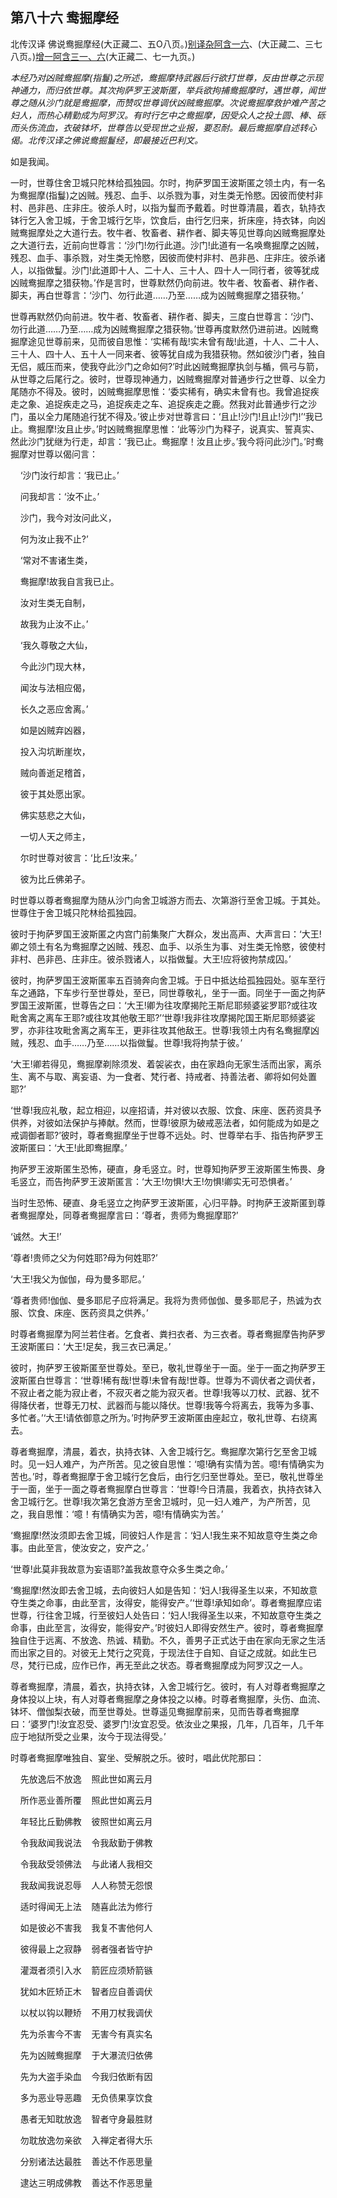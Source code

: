 ## 第八十六 鸯掘摩经

北传汉译 佛说鸯掘摩经(大正藏二、五O八页。)[别译杂阿含一六](https://github.com/gwsice/buddhism/blob/master/%E6%97%A9%E6%9C%9F/%E6%9D%82%E9%98%BF%E5%90%AB%E7%BB%8F/%E5%88%AB%E8%AF%91%E6%9D%82%E9%98%BF%E5%90%AB%E7%BB%8F/01.md#16)、(大正藏二、三七八页。)[增一阿含三一、六](https://github.com/gwsice/buddhism/blob/master/%E6%97%A9%E6%9C%9F/%E5%A2%9E%E4%B8%80%E9%98%BF%E5%90%AB%E7%BB%8F/31.md#6)(大正藏二、七一九页。)

*本经乃对凶贼鸯掘摩(指鬘)之所述，鸯掘摩持武器后行欲打世尊，反由世尊之示现神通力，而归依世尊。其次拘萨罗王波斯匿，举兵欲拘捕鸯掘摩时，遇世尊，闻世尊之随从沙门就是鸯掘摩，而赞叹世尊调伏凶贼鸯掘摩。次说鸯掘摩救护难产苦之妇人，而热心精勤成为阿罗汉。有时行乞中之鸯掘摩，因受众人之投土圆、棒、砾而头伤流血，衣破钵坏，世尊告以受现世之业报，要忍耐。最后鸯掘摩自述转心偈。北传汉译之佛说鸯掘鬘经，即最接近巴利文。*

如是我闻。

一时，世尊住舍卫城只陀林给孤独园。尔时，拘萨罗国王波斯匿之领土内，有一名为鸯掘摩(指鬘)之凶贼。残忍、血手、以杀戮为事，对生类无怜愍。因彼而使村非村、邑非邑、庄非庄。彼杀人时，以指为鬘而予戴着。时世尊清晨，着衣，轨持衣钵行乞入舍卫城，于舍卫城行乞毕，饮食后，由行乞归来，折床座，持衣钵，向凶贼鸯掘摩处之大道行去。牧牛者、牧畜者、耕作者、脚夫等见世尊向凶贼鸯掘摩处之大道行去，近前向世尊言：‘沙门!勿行此道。沙门!此道有一名唤鸯掘摩之凶贼，残忍、血手、事杀戮，对生类无怜愍，因彼而使村非村、邑非邑、庄非庄。彼杀诸人，以指做鬘。沙门!此道即十人、二十人、三十人、四十人一同行者，彼等犹成凶贼鸯掘摩之猎获物。’作是言时，世尊默然仍向前进。牧牛者、牧畜者、耕作者、脚夫，再白世尊言：‘沙门、勿行此道……乃至……成为凶贼鸯掘摩之猎获物。’

世尊再默然仍向前进。牧牛者、牧畜者、耕作者、脚夫，三度白世尊言：‘沙门、勿行此道……乃至……成为凶贼鸯掘摩之猎获物。’世尊再度默然仍进前进。凶贼鸯掘摩途见世尊前来，见而彼自思惟：‘实稀有哉!实未曾有哉!此道，十人、二十人、三十人、四十人、五十人一同来者、彼等犹自成为我猎获物。然如彼沙门者，独自无侣，威压而来，使我夺此沙门之命如何?’时此凶贼鸯掘摩执剑与楯，佩弓与箭，从世尊之后尾行之。彼时，世尊现神通力，凶贼鸯掘摩对普通步行之世尊、以全力尾随亦不得及。彼时，凶贼鸯掘摩思惟：‘委实稀有，确实未曾有也。我曾追捉疾走之象、追捉疾走之马，追捉疾走之车、追捉疾走之鹿。然我对此普通步行之沙门，虽以全力尾随追行犹不得及。’彼止步对世尊言曰：‘且止!沙门!且止!沙门!’‘我已止。鸯掘摩!汝且止步。’时凶贼鸯掘摩思惟：‘此等沙门为释子，说真实、誓真实、然此沙门犹继为行走，却言：‘我已止。鸯掘摩！汝且止步。’我今将问此沙门。’时鸯掘摩对世尊以偈问言：

&nbsp;&nbsp;&nbsp;&nbsp;‘沙门汝行却言：‘我已止。’

&nbsp;&nbsp;&nbsp;&nbsp;问我却言：‘汝不止。’

&nbsp;&nbsp;&nbsp;&nbsp;沙门，我今对汝问此义，

&nbsp;&nbsp;&nbsp;&nbsp;何为汝止我不止?’

&nbsp;&nbsp;&nbsp;&nbsp;‘常对不害诸生类，

&nbsp;&nbsp;&nbsp;&nbsp;鸯掘摩!故我自言我已止。

&nbsp;&nbsp;&nbsp;&nbsp;汝对生类无自制，

&nbsp;&nbsp;&nbsp;&nbsp;故我为止汝不止。’

&nbsp;&nbsp;&nbsp;&nbsp;‘我久尊敬之大仙，

&nbsp;&nbsp;&nbsp;&nbsp;今此沙门现大林，

&nbsp;&nbsp;&nbsp;&nbsp;闻汝与法相应偈，

&nbsp;&nbsp;&nbsp;&nbsp;长久之恶应舍离。’

&nbsp;&nbsp;&nbsp;&nbsp;如是凶贼弃凶器，

&nbsp;&nbsp;&nbsp;&nbsp;投入沟坑断崖坎，

&nbsp;&nbsp;&nbsp;&nbsp;贼向善逝足稽首，

&nbsp;&nbsp;&nbsp;&nbsp;彼于其处愿出家。

&nbsp;&nbsp;&nbsp;&nbsp;佛实慈悲之大仙，

&nbsp;&nbsp;&nbsp;&nbsp;一切人天之师主，

&nbsp;&nbsp;&nbsp;&nbsp;尔时世尊对彼言：‘比丘!汝来。’

&nbsp;&nbsp;&nbsp;&nbsp;彼为比丘佛弟子。

时世尊以尊者鸯掘摩为随从沙门向舍卫城游方而去、次第游行至舍卫城。于其处。世尊住于舍卫城只陀林给孤独园。

彼时于拘萨罗国王波斯匿之内宫门前集聚广大群众，发出高声、大声言曰：‘大王!卿之领土有名为鸯掘摩之凶贼、残忍、血手、以杀生为事、对生类无怜愍，彼使村非村、邑非邑、庄非庄。彼杀戮诸人，以指做鬘。大王!应将彼拘禁成囚。’

彼时，拘萨罗国王波斯匿率五百骑奔向舍卫城。于日中抵达给孤独园处。驱车至行车之通路，下车步行至世尊处，至已，同世尊敬礼，坐于一面。同坐于一面之拘萨罗国王波斯匿，世尊告之曰：‘大王!卿为往攻摩揭陀王斯尼耶频婆娑罗耶?或往攻毗舍离之离车王耶?或往攻其他敬王耶?’‘世尊!我非往攻摩揭陀国王斯尼耶频婆娑罗，亦非往攻毗舍离之离车王，更非往攻其他敌王。世尊!我领土内有名鸯掘摩凶贼，残忍、血手……乃至……以指做鬘。世尊!我将拘禁于彼。’

‘大王!卿若得见，鸯掘摩剃除须发、着袈裟衣，由在家趋向无家生活而出家，离杀生、离不与取、离妄语、为一食者、梵行者、持戒者、持善法者、卿将如何处置耶?’

‘世尊!我应礼敬，起立相迎，以座招请，并对彼以衣服、饮食、床座、医药资具予供养，对彼如法保护与捧献。然而，世尊!彼原为破戒恶法者，如何能成为如是之戒调御者耶?’彼时，尊者鸯掘摩坐于世尊不远处。时、世尊举右手、指告拘萨罗王波斯匿曰：‘大王!此即鸯掘摩。’

拘萨罗王波斯匿生恐怖，硬直，身毛竖立。时，世尊知拘萨罗王波斯匿生怖畏、身毛竖立，而告拘萨罗王波斯匿言：‘大王!勿惧!大王!勿惧!卿实无可恐惧者。’

当时生恐怖、硬直、身毛竖立之拘萨罗王波斯匿，心归平静。时拘萨王波斯匿到尊者鸯掘摩处，同尊者鸯掘摩言曰：‘尊者，贵师为鸯掘摩耶?’

‘诚然。大王!’

‘尊者!贵师之父为何姓耶?母为何姓耶?’

‘大王!我父为伽伽，母为曼多耶尼。’

‘尊者贵师!伽伽、曼多耶尼子应将满足。我将为贵师伽伽、曼多耶尼子，热诚为衣服、饮食、床座、医药资具之供养。’

时尊者鸯掘摩为阿兰若住者。乞食者、粪扫衣者、为三衣者。尊者鸯掘摩告拘萨罗王波斯匿曰：‘大王!足矣，我三衣已满足。’

彼时，拘萨罗王彼斯匿至世尊处。至已，敬礼世尊坐于一面。坐于一面之拘萨罗王波斯匿白世尊言：‘世尊!稀有哉!世尊!未曾有哉!世尊。世尊为不调伏者之调伏者，不寂止者之能为寂止者，不寂灭者之能为寂灭者。世尊!我等以刀杖、武器、犹不得降伏者，世尊无刀杖、武器而与能以降伏。世尊!我等今将离去，我等为多事、多忙者。’‘大王!请依御意之所为。’时拘萨罗王波斯匿由座起立，敬礼世尊、右绕离去。

尊者鸯掘摩，清晨，着衣，执持衣钵、入舍卫城行乞。鸯掘摩次第行乞至舍卫城时。见一妇人难产，为产所苦。见之彼自思惟：‘噫!确有实情为苦。噫!有情确实为苦也。’时，尊者鸯掘摩于舍卫城行乞食后，由行乞归至世尊处。至已，敬礼世尊坐于一面，坐于一面之尊者鸯掘摩白世尊言：‘世尊!今日清晨，我着衣，执持衣钵入舍卫城行乞。世尊!我次第乞食游方至舍卫城时，见一妇人难产，为产所苦，见之，我自思惟：‘噫！有情确实为苦，噫!有情确实为苦。’

‘鸯掘摩!然汝须即去舍卫城，同彼妇人作是言：‘妇人!我生来不知故意夺生类之命事。由此至言，使汝安之，安产之。’

‘世尊!此莫非我故意为妄语耶?盖我故意夺众多生类之命。’

‘鸯掘摩!然汝即去舍卫城，去向彼妇人如是告知：‘妇人!我得圣生以来，不知故意夺生类之命事，由此至言，汝得安，能得安产。’‘世尊!承知如命’。尊者鸯掘摩应诺世尊，行往舍卫城，行至彼妇人处告曰：‘妇人!我得圣生以来，不知故意夺生类之命事，由此至言，汝得安，能得安产。’时彼妇人即得安然生产。彼时，尊者鸯掘摩独自住于远离、不放逸、热诚、精勤。不久，善男子正式达于由在家向无家之生活而出家之目的。对彼无上梵行之究竟，于现法住于自知、自证之成就。如此生已尽，梵行已成，应作已作，再无至此之状态。尊者鸯掘摩成为阿罗汉之一人。

尊者鸯掘摩，清晨，着衣，执持衣钵，入舍卫城行乞。彼时，有人对尊者鸯掘摩之身体投以上块，有人对尊者鸯掘摩之身体投之以棒。时尊者鸯掘摩，头伤、血流、钵坏、僧伽梨衣破，而至世尊处。世尊遥见鸯掘摩前来，见而告尊者鸯掘摩曰：‘婆罗门!汝宜忍受、婆罗门!汝宜忍受。依汝业之果报，几年，几百年，几千年应于地狱所受之业果，汝今于现法得受。’

时尊者鸯掘摩唯独自、宴坐、受解脱之乐。彼时，唱此优陀那曰：

&nbsp;&nbsp;&nbsp;&nbsp;先放逸后不放逸&nbsp;&nbsp;&nbsp;&nbsp;照此世如离云月

&nbsp;&nbsp;&nbsp;&nbsp;所作恶业善所覆&nbsp;&nbsp;&nbsp;&nbsp;照此世如离云月

&nbsp;&nbsp;&nbsp;&nbsp;年轻比丘勤佛教&nbsp;&nbsp;&nbsp;&nbsp;彼照世如离云月

&nbsp;&nbsp;&nbsp;&nbsp;令我敌闻我说法&nbsp;&nbsp;&nbsp;&nbsp;令我敌勤于佛教

&nbsp;&nbsp;&nbsp;&nbsp;令我敌受领佛法&nbsp;&nbsp;&nbsp;&nbsp;与此诸人我相交

&nbsp;&nbsp;&nbsp;&nbsp;我敌闻我说忍辱&nbsp;&nbsp;&nbsp;&nbsp;人人称赞无怨恨

&nbsp;&nbsp;&nbsp;&nbsp;适时得闻无上法&nbsp;&nbsp;&nbsp;&nbsp;随喜此法为修行

&nbsp;&nbsp;&nbsp;&nbsp;如是彼必不害我&nbsp;&nbsp;&nbsp;&nbsp;我复不害他何人

&nbsp;&nbsp;&nbsp;&nbsp;彼得最上之寂静&nbsp;&nbsp;&nbsp;&nbsp;弱者强者皆守护

&nbsp;&nbsp;&nbsp;&nbsp;灌溉者须引入水&nbsp;&nbsp;&nbsp;&nbsp;箭匠应须矫箭镞

&nbsp;&nbsp;&nbsp;&nbsp;犹如木匠矫正木&nbsp;&nbsp;&nbsp;&nbsp;智者应自善调伏

&nbsp;&nbsp;&nbsp;&nbsp;以杖以钩以鞭矫&nbsp;&nbsp;&nbsp;&nbsp;不用刀杖我调伏

&nbsp;&nbsp;&nbsp;&nbsp;先为杀害今不害&nbsp;&nbsp;&nbsp;&nbsp;无害今有真实名

&nbsp;&nbsp;&nbsp;&nbsp;先为凶贼鸯掘摩&nbsp;&nbsp;&nbsp;&nbsp;于大瀑流归依佛

&nbsp;&nbsp;&nbsp;&nbsp;先为大盗手染血&nbsp;&nbsp;&nbsp;&nbsp;今我归依断有因

&nbsp;&nbsp;&nbsp;&nbsp;多为恶业导恶趣&nbsp;&nbsp;&nbsp;&nbsp;无负债果享饮食

&nbsp;&nbsp;&nbsp;&nbsp;愚者无知耽放逸&nbsp;&nbsp;&nbsp;&nbsp;智者守身最胜财

&nbsp;&nbsp;&nbsp;&nbsp;勿耽放逸勿亲欲&nbsp;&nbsp;&nbsp;&nbsp;入禅定者得大乐

&nbsp;&nbsp;&nbsp;&nbsp;分别诸法达最胜&nbsp;&nbsp;&nbsp;&nbsp;善达不作恶思量

&nbsp;&nbsp;&nbsp;&nbsp;逮达三明成佛教&nbsp;&nbsp;&nbsp;&nbsp;善达不作恶思量
